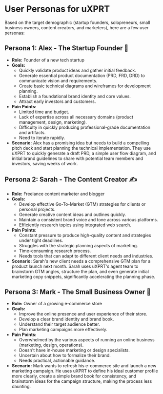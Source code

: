 # User Personas for uXPRT

Based on the target demographic (startup founders, solopreneurs, small business owners, content creators, and marketers), here are a few user personas:

## Persona 1: Alex - The Startup Founder 🚀

- **Role:** Founder of a new tech startup
- **Goals:**
  - Quickly validate product ideas and gather initial feedback.
  - Generate essential product documentation (PRD, FRD, DRD) to communicate vision and requirements.
  - Create basic technical diagrams and wireframes for development planning.
  - Establish a foundational brand identity and core values.
  - Attract early investors and customers.
- **Pain Points:**
  - Limited time and budget.
  - Lack of expertise across all necessary domains (product management, design, marketing).
  - Difficulty in quickly producing professional-grade documentation and artifacts.
  - Need to iterate rapidly.
- **Scenario:** Alex has a promising idea but needs to build a compelling pitch deck and start planning the technical implementation. They use uXPRT to quickly generate a draft PRD, a simple user flow diagram, and initial brand guidelines to share with potential team members and investors, saving weeks of work.

## Persona 2: Sarah - The Content Creator ✍️

- **Role:** Freelance content marketer and blogger
- **Goals:**
  - Develop effective Go-To-Market (GTM) strategies for clients or personal projects.
  - Generate creative content ideas and outlines quickly.
  - Maintain a consistent brand voice and tone across various platforms.
  - Efficiently research topics using integrated web search.
- **Pain Points:**
  - Constant pressure to produce high-quality content and strategies under tight deadlines.
  - Struggles with the strategic planning aspects of marketing.
  - Time-consuming research process.
  - Needs tools that can adapt to different client needs and industries.
- **Scenario:** Sarah's new client needs a comprehensive GTM plan for a product launch next month. Sarah uses uXPRT's agent team to brainstorm GTM angles, structure the plan, and even generate initial marketing copy snippets, significantly accelerating the planning phase.

## Persona 3: Mark - The Small Business Owner 🏪

- **Role:** Owner of a growing e-commerce store
- **Goals:**
  - Improve the online presence and user experience of their store.
  - Develop a clear brand identity and brand book.
  - Understand their target audience better.
  - Plan marketing campaigns more effectively.
- **Pain Points:**
  - Overwhelmed by the various aspects of running an online business (marketing, design, operations).
  - Doesn't have in-house marketing or design specialists.
  - Uncertain about how to formalize their brand.
  - Needs practical, actionable guidance.
- **Scenario:** Mark wants to refresh his e-commerce site and launch a new marketing campaign. He uses uXPRT to define his ideal customer profile more clearly, create a simple brand book for consistency, and brainstorm ideas for the campaign structure, making the process less daunting.
